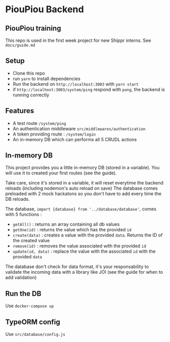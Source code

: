 # PiouPiou Backend

## PiouPiou training

This repo is used in the first week project for new Shippr interns. See `docs/guide.md`

## Setup

- Clone this repo
- run `yarn` to install dependencies
- Run the backend on `http://localhost:3003` with `yarn start`
- if `http://localhost:3003/system/ping` respond with `pong`, the backend is running correctly

## Features

- A test route `/system/ping`
- An authentication middleware `src/middlewares/authentication`
- A token providing route : `/system/login`
- An in-memory DB which can performs all 5 CRUDL actions

## In-memory DB

This project provides you a little in-memory DB (stored in a variable).
You will use it to created your first routes (see the guide).

Take care, since it's stored in a variable, it will reset everytime the backend reloads (including nodemon's auto reload on save)
The database comes preloaded with 2 mock hackatons so you don't have to add every time the DB reloads.

The database, `import {database} from '../database/database'`, comes with 5 functions :

- `getAll()` : returns an array containing all db values
- `getOne(id)` : returns the value which has the provided `id`
- `create(data)` : creates a value with the provided `data`. Returns the ID of the created value
- `remove(id)` : removes the value associated with the provided `id`
- `update(id, data)` : replace the value with the associated `id` with the provided `data`

The database don't check for data format, it's your responsability to validate the incoming data with a library like JOI (see the guide for when to add validation)

## Run the DB

Use `docker-compose up`

## TypeORM config

Use `src/database/config.js`
